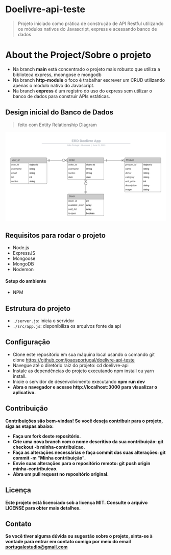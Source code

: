 # Doelivre-api-teste

> Projeto iniciado como prática de construção de API Restful utilizando os módulos nativos do Javascript, express e acessando banco de dados

# About the Project/Sobre o projeto

- Na branch <b>main</b> está concentrado o projeto mais robusto que utiliza a biblioteca express, moongose e mongodb
- Na branch <b>http-module</b> o foco é trabalhar escrever um CRUD utilizando apenas o módulo nativo do Javascript.
- Na branch <b>express</b> é um registro do uso do express sem utilizar o banco de dados para construir APIs estáticas.

## Design inicial do Banco de Dados
> feito com Entity Relationship Diagram

<p align="left">
  <img alt="Entity relationship Diagram Doelivre" src="./src/assets/images/erd.png" />
</p>

## Requisitos para rodar o projeto

- Node.js 
- ExpressJS
- Mongoose
- MongoDB
- Nodemon

#### Setup do ambiente

- NPM

## Estrutura do projeto

- `./server.js`: inicia o servidor
- `./src/app.js`: disponibiliza os arquivos fonte da api

## Configuração
- Clone este repositório em sua máquina local usando o comando git clone https://github.com/joaosportugal/doelivre-api-teste
- Navegue até o diretório raiz do projeto: cd doelivre-api
- Instale as dependências do projeto executando npm install ou yarn install.
- Inicie o servidor de desenvolvimento executando <b>npm run dev</br>
- Abra o navegador e acesse http://localhost:3000 para visualizar o aplicativo.

## Contribuição
Contribuições são bem-vindas! Se você deseja contribuir para o projeto, siga as etapas abaixo:

- Faça um fork deste repositório.
- Crie uma nova branch com o nome descritivo da sua contribuição: git checkout -b minha-contribuicao.
- Faça as alterações necessárias e faça commit das suas alterações: git commit -m "Minha contribuição".
- Envie suas alterações para o repositório remoto: git push origin minha-contribuicao.
- Abra um pull request no repositório original.

## Licença
Este projeto está licenciado sob a licença MIT. Consulte o arquivo LICENSE para obter mais detalhes.

## Contato
Se você tiver alguma dúvida ou sugestão sobre o projeto, sinta-se à vontade para entrar em contato comigo por meio do email portugalestudio@gmail.com
